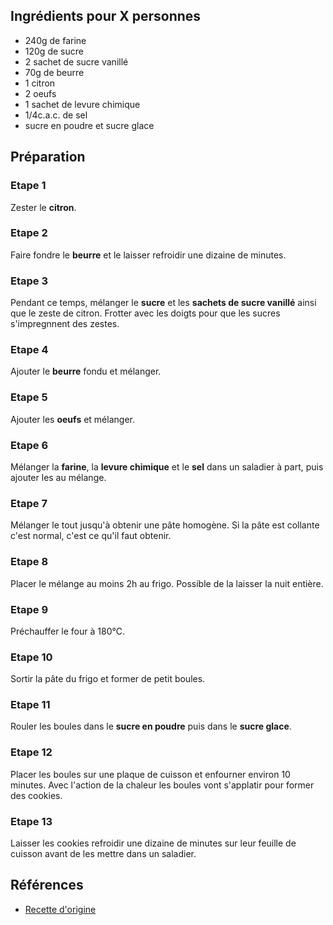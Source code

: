 ## Ingrédients pour X personnes

- 240g de farine
- 120g de sucre
- 2 sachet de sucre vanillé
- 70g de beurre
- 1 citron
- 2 oeufs
- 1 sachet de levure chimique
- 1/4c.a.c. de sel
- sucre en poudre et sucre glace

## Préparation

### Etape 1

Zester le **citron**.

### Etape 2

Faire fondre le **beurre** et le laisser refroidir une dizaine de minutes.

### Etape 3

Pendant ce temps, mélanger le **sucre** et les **sachets de sucre vanillé** ainsi que le zeste de citron. Frotter avec les doigts pour que les sucres s'impregnnent des zestes.

### Etape 4

Ajouter le **beurre** fondu et mélanger.

### Etape 5

Ajouter les **oeufs** et mélanger.

### Etape 6

Mélanger la **farine**, la **levure chimique** et le **sel** dans un saladier à part, puis ajouter les au mélange.

### Etape 7

Mélanger le tout jusqu'à obtenir une pâte homogène. Si la pâte est collante c'est normal, c'est ce qu'il faut obtenir.

### Etape 8

Placer le mélange au moins 2h au frigo. Possible de la laisser la nuit entière.

### Etape 9

Préchauffer le four à 180°C.

### Etape 10

Sortir la pâte du frigo et former de petit boules.

### Etape 11

Rouler les boules dans le **sucre en poudre** puis dans le **sucre glace**.

### Etape 12

Placer les boules sur une plaque de cuisson et enfourner environ 10 minutes. Avec l'action de la chaleur les boules vont s'applatir pour former des cookies.

### Etape 13

Laisser les cookies refroidir une dizaine de minutes sur leur feuille de cuisson avant de les mettre dans un saladier.

## Références

- [Recette d'origine](https://theloopywhisk.com/2021/12/21/gluten-free-lemon-crinkle-cookies/)
